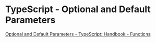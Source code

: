 # TypeScript - Optional and Default Parameters

[Optional and Default Parameters - TypeScript: Handbook - Functions](https://www.typescriptlang.org/docs/handbook/functions.html#optional-and-default-parameters)
